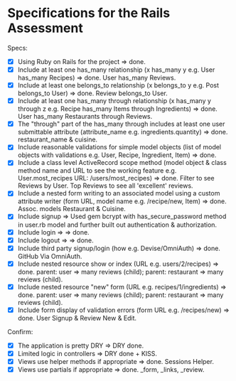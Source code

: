 # Specifications for the Rails Assessment

Specs:
- [X] Using Ruby on Rails for the project => done.
- [X] Include at least one has_many relationship (x has_many y e.g. User has_many Recipes) => done. User has_many Reviews.
- [X] Include at least one belongs_to relationship (x belongs_to y e.g. Post belongs_to User) => done. Review belongs_to User.
- [X] Include at least one has_many through relationship (x has_many y through z e.g. Recipe has_many Items through Ingredients) => done. User has_many Restaurants through Reviews.
- [X] The "through" part of the has_many through includes at least one user submittable attribute (attribute_name e.g. ingredients.quantity) => done. restaurant_name & cuisine.
- [X] Include reasonable validations for simple model objects (list of model objects with validations e.g. User, Recipe, Ingredient, Item) => done.
- [X] Include a class level ActiveRecord scope method (model object & class method name and URL to see the working feature e.g. User.most_recipes URL: /users/most_recipes) => done. Filter to see Reviews by User. Top Reviews to see all 'excellent' reviews.
- [X] Include a nested form writing to an associated model using a custom attribute writer (form URL, model name e.g. /recipe/new, Item) => done. Assoc. models Restaurant & Cuisine.
- [X] Include signup => Used gem bcrypt with has_secure_password method in user.rb model and further built out authentication & authorization.
- [X] Include login => => done.
- [X] Include logout => => done.
- [X] Include third party signup/login (how e.g. Devise/OmniAuth) => done. GitHub Via OmniAuth.
- [X] Include nested resource show or index (URL e.g. users/2/recipes) => done. parent: user => many reviews (child); parent: restaurant => many reviews (child).
- [X] Include nested resource "new" form (URL e.g. recipes/1/ingredients) => done. parent: user => many reviews (child); parent: restaurant => many reviews (child).
- [X] Include form display of validation errors (form URL e.g. /recipes/new) => done. User Signup & Review New & Edit.

Confirm:
- [X] The application is pretty DRY => DRY done.
- [X] Limited logic in controllers => DRY done + KISS.
- [X] Views use helper methods if appropriate => done. Sessions Helper.
- [X] Views use partials if appropriate => done. _form, _links, _review.
